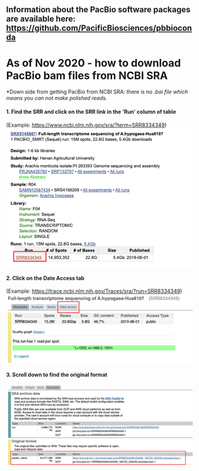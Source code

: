## Information about the PacBio software packages are available here: https://github.com/PacificBiosciences/pbbioconda

# As of Nov 2020 - how to download PacBio bam files from NCBI SRA
*Down side from getting PacBio from NCBI SRA: there is no *.bai file which means you can not make polished reads.* 

#### 1. Find the SRR and click on the SRR link in the 'Run' column of table
(Example: https://www.ncbi.nlm.nih.gov/sra/?term=SRR8334349) 
![PB1](https://github.com/PeanutBase/BIND_annotation/blob/main/images/PB1.png)

#### 2. Click on the Date Access tab 
(Example: https://trace.ncbi.nlm.nih.gov/Traces/sra/?run=SRR8334349) 
![PB2](https://github.com/PeanutBase/BIND_annotation/blob/main/images/PB2.png)

#### 3. Scroll down to find the original format 
![PB3](https://github.com/PeanutBase/BIND_annotation/blob/main/images/PB3.png)
